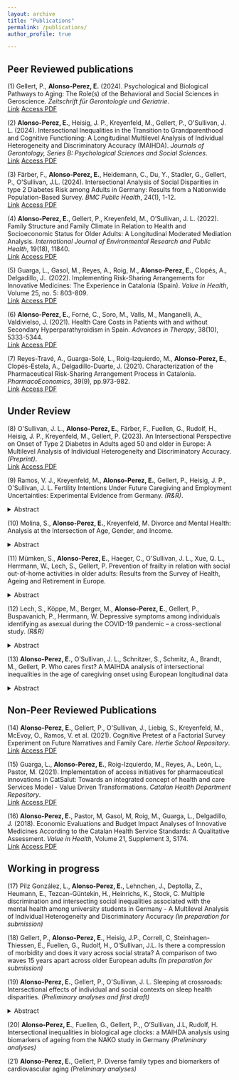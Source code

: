 ```yaml
---
layout: archive
title: "Publications"
permalink: /publications/
author_profile: true

---
```


## Peer Reviewed publications

(1) Gellert, P., **Alonso-Perez, E.** (2024). Psychological and Biological Pathways to Aging: The Role(s) of the Behavioral and Social Sciences in Geroscience. _Zeitschrift für Gerontologie und Geriatrie_.\
<a href="https://doi.org/10.1007/s00391-024-02324-1"><i class="fas fa-fw fa-unlock-alt" aria-hidden="true"></i>Link</a> <a href="https://e-alonsop.github.io/publications/GellertAlonsoPerez_Biosocial_2024.pdf"><i class="fas fa-fw fa-file-pdf" aria-hidden="true"></i>Access PDF</a>


(2) **Alonso-Perez, E.**, Heisig, J. P., Kreyenfeld, M., Gellert, P., O'Sullivan, J. L. (2024). Intersectional Inequalities in the Transition to Grandparenthood and Cognitive Functioning: A Longitudinal Multilevel Analysis of Individual Heterogeneity and Discriminatory Accuracy (MAIHDA). _Journals of Gerontology, Series B: Psychological Sciences and Social Sciences_.\
<a href="https://doi.org/10.1093/geronb/gbae088"><i class="fas fa-fw fa-unlock-alt" aria-hidden="true"></i>Link</a> <a href="https://e-alonsop.github.io/publications/AlonsoPerez_2024_MAIHDA_grandparenthood.pdf"><i class="fas fa-fw fa-file-pdf" aria-hidden="true"></i>Access PDF</a>

(3) Färber, F., **Alonso-Perez, E.**, Heidemann, C., Du, Y., Stadler, G., Gellert, P., O'Sullivan, J.L. (2024). Intersectional Analysis of Social Disparities in type 2 Diabetes Risk among Adults in Germany: Results from a Nationwide Population-Based Survey. _BMC Public Health_, 24(1), 1-12.\
<a href="https://bmcpublichealth.biomedcentral.com/articles/10.1186/s12889-024-17903-5"><i class="fas fa-fw fa-unlock-alt" aria-hidden="true"></i>Link</a> <a href="https://e-alonsop.github.io/publications/Faerber2024_MAIHDA_diabetes.pdf"><i class="fas fa-fw fa-file-pdf" aria-hidden="true"></i>Access PDF</a>

(4) **Alonso-Perez, E.**, Gellert, P., Kreyenfeld, M., O’Sullivan, J. L. (2022). Family Structure and Family Climate in Relation to Health and Socioeconomic Status for Older Adults: A Longitudinal Moderated Mediation Analysis. _International Journal of Environmental Research and Public Health_, 19(18), 11840.\
<a href="https://www.mdpi.com/1660-4601/19/18/11840/"><i class="fas fa-fw fa-unlock-alt" aria-hidden="true"></i>Link</a> <a href="https://e-alonsop.github.io/publications/AlonsoPerez2022_FamClimate.pdf"><i class="fas fa-fw fa-file-pdf" aria-hidden="true"></i>Access PDF</a>

(5) Guarga, L., Gasol, M., Reyes, A., Roig, M., **Alonso-Perez, E.**, Clopés, A., Delgadillo, J.. (2022). Implementing Risk-Sharing Arrangements for Innovative Medicines: The Experience in Catalonia (Spain). _Value in Health_, Volume 25, no. 5: 803-809.\
<a href="https://www.sciencedirect.com/science/article/pii/S1098301521031727"><i class="fas fa-fw fa-unlock-alt" aria-hidden="true"></i>Link</a> <a href="https://e-alonsop.github.io/publications/Guarga2022.pdf"><i class="fas fa-fw fa-file-pdf" aria-hidden="true"></i>Access PDF</a>

(6) **Alonso-Perez, E.**, Forné, C., Soro, M., Valls, M., Manganelli, A., Valdivielso, J. (2021). Health Care Costs in Patients with and without Secondary Hyperparathyroidism in Spain. _Advances in Therapy_, 38(10), 5333-5344.\
<a href="https://link.springer.com/article/10.1007/s12325-021-01895-4"><i class="fas fa-fw fa-link" aria-hidden="true"></i>Link</a> <a href="https://e-alonsop.github.io/publications/AlonsoPerez2021_sHPT.pdf"><i class="fas fa-fw fa-file-pdf" aria-hidden="true"></i>Access PDF</a>

(7) Reyes-Travé, A., Guarga-Solé, L., Roig-Izquierdo, M., **Alonso-Perez, E.**, Clopés-Estela, A., Delgadillo-Duarte, J. (2021). Characterization of the Pharmaceutical Risk-Sharing Arrangement Process in Catalonia. _PharmacoEconomics_, 39(9), pp.973-982.\
<a href="https://link.springer.com/article/10.1007/s40273-021-01046-1"><i class="fas fa-fw fa-unlock-alt" aria-hidden="true"></i>Link</a> <a href="https://e-alonsop.github.io/publications/ReyesTrave2021.pdf"><i class="fas fa-fw fa-file-pdf" aria-hidden="true"></i>Access PDF</a>

## Under Review

(8) O'Sullivan, J. L., **Alonso-Perez, E.**, Färber, F., Fuellen, G., Rudolf, H., Heisig, J. P., Kreyenfeld, M., Gellert, P. (2023). An Intersectional Perspective on Onset of Type 2 Diabetes in Adults aged 50 and older in Europe: A Multilevel Analysis of Individual Heterogeneity and Discriminatory Accuracy. _(Preprint)_.\
<a href="https://www.researchsquare.com/article/rs-3210698/v1"><i class="fas fa-fw fa-unlock-alt" aria-hidden="true"></i>Link</a> <a href="https://e-alonsop.github.io/publications/OSullivan2023_MAIHDA_preprint.pdf"><i class="fas fa-fw fa-file-pdf" aria-hidden="true"></i>Access PDF</a>

(9) Ramos, V. J., Kreyenfeld, M., **Alonso-Perez, E.**, Gellert, P., Heisig, J. P., O'Sullivan, J. L. Fertility Intentions Under Future Caregiving and Employment Uncertainties: Experimental Evidence from Germany. _(R&R)_.

<details>
  <summary>Abstract</summary>
  
This paper analyzes the effects of future-oriented caregiving and employment uncertainties on fertility intentions in Germany. The impact of uncertainty on fertility intentions has been widely explored in the literature, with a strong focus on past and current experiences of adverse economic conditions. There is limited research on the effects of uncertainty in other domains (e.g. caregiving responsibilities) and possible interactive effects of multiple types of future-oriented uncertainty. Using a vignette experiment from the nationally representative German Socio- Economic Panel Innovation Sample (SOEP-IS) (n=1,750), respondents were randomly exposed to a hypothetical couple’s future caregiving and employment uncertainties, each with four possible levels, and subsequently evaluated their fertility intentions in the short-run. Having no female caregiving responsibilities and no employment uncertainty for both partners in the foreseeable future increases fertility intentions by 2.8 and 1.9 units, respectively, on a 0-10 scale, relative to when future uncertainties are high. While there are gendered differences in the effect of caregiving uncertainty, the effect of employment uncertainty is not moderated by any of the respondents’ own employment characteristics. Respondent-assessed fertility intentions are highest when there are no future caregiving responsibilities and both partners are in secure employment. This paper highlights individual perceptions of the enabling conditions for initiating parenthood and how caregiving responsibilities and employment instability translate to concerns about family formation in aging societies.

</details>

(10) Molina, S., **Alonso-Perez, E.**, Kreyenfeld, M. Divorce and Mental Health: Analysis at the Intersection of Age, Gender, and Income.

<details>
  <summary>Abstract</summary>

This paper examines how divorce relates to mental health, and how this association is stratified by gender, age, and individual income. Data is drawn from German register data, which includes marital histories of divorcees and diagnosed health outcomes. The analytical sample includes persons aged 30-59 in 2015 (n=23,426,639). We employ a Multilevel Analysis of Individual Heterogeneity and Discriminatory Accuracy (MAIHDA) in which the outcome variable is the annual incidence of mental disease diagnosis to compare the patterns of the newly divorced (divorced for less than four years) to the patterns of the never divorced. The analysis helps to identify high-risk populations along the age-gender-income spectrum. Compared to the never divorced, we find a very strong age gradient among newly divorced women. While age seems to be a general risk factor, the small group of women with a very high income face a relatively low risk of receiving a mental disease diagnosis. Among men, older and low-income males are at particularly high risk of being diagnosed with a mental disease.

</details>

(11) Mümken, S., **Alonso-Perez, E.**, Haeger, C., O'Sullivan, J. L., Xue, Q. L., Herrmann, W., Lech, S., Gellert, P. Prevention of frailty in relation with social out-of-home activities in older adults: Results from the Survey of Health, Ageing and Retirement in Europe.

<details>
  <summary>Abstract</summary>
  
Out-of-home mobility and social participation have been identified as resources to postpone frailty. We aim to examine the specific contribution of social out-of-home activities for preventing and reducing frailty. Data from the Survey of Health, Ageing and Retirement in Europe (SHARE) waves six (w6), seven (w7), and eight (w8) were used. Frailty was measured with the SHARE version of the Edmonton Frail-Scale (EFS) with frailty states robust, pre-fail and frail. First, a mediation model with 13,456 robust participants aged ≥ 50 years in w6 was specified with social network size, loneliness (3-Item UCLA loneliness scale), and lack of motivation (EURO-D) as predictors and number of performed social out-of-home activities in w7 as mediator variable on EFS-scores in w8. Age, education, gender, and cohabitation served as covariates. Second, we investigated the association of increasing social out-of-home activities from w6 to w7 with change in EFS-score in w8 using a linear mixed model with 17,439 participants in all frailty states. Direct effects of loneliness (w6) and lack of motivation (w6) on EFS-scores (w8) were partially mediated by social out-of-home activities (loneliness ß=.01; CI 95%=.01 to .02) and (lack of motivation ß=.02; CI 95%=.02 to .03). The linear mixed model revealed a significant effect of increasing social out-of-home activities (w6 to w7) on reduction of EFS-scores (w8) (ß=-.21; CI 95%= -.29 to .14; p<.001). Social out-of-home activities appear to play a crucial role in frailty prevention, which could be used for future interventions.

</details>

(12) Lech, S., Köppe, M., Berger, M., **Alonso-Perez, E.**, Gellert, P., Buspavanich, P., Herrmann, W. Depressive symptoms among individuals identifying as asexual during the COVID-19 pandemic – a cross-sectional study. _(R&R)_

<details>
  <summary>Abstract</summary>
  
Although asexuality became a growing research subject over the last decade, data on the mental health of individuals identifying as asexual is still rare. The key objective of the present study was to examine depressive symptoms among individuals identifying as asexual during the COVID-19 pandemic. Data of LGBTQIA+ (Lesbian, Gay, Bi-sexual, Trans*, Queer, Inter*, Asexual and/or + indicating others within the community) and cis-heterosexual individuals was collected through an online survey during the first (March/April 2020) and the second (January/February 2021) COVID-19 lockdowns in Germany. The survey included questions about sexual and gender identity, depressive symptoms, and asexual identity. Descriptive and regression analysis of N = 6601 participants was conducted. A total of n = 445 individuals identified as asexual. Comparison of means showed that individuals identifying as asexual reported significantly higher depressive symptoms (M = 4.15;47 SD = 1.18) than allosexual individuals (M = 3.53; SD = 1.25) (T (5925) = 9.85, p < .001, 48 95% CI [0.50; 0.74]). Further, regression results indicate identifying as asexual to be significantly associated with higher depressive symptoms compared to identifying as allosexual. The results of this study suggest that individuals identifying as asexual represent a vulnerable group within the group of sexual minorities, one that fundamentally requires special psychosocial support, especially in times of pandemics. A greater attention to the spectrum of asexuality in research and in healthcare provision is of great importance, especially in times of crisis.

</details>

(13) **Alonso-Perez, E.**, O’Sullivan, J. L., Schnitzer, S., Schmitz, A., Brandt, M., Gellert, P. Who cares first? A MAIHDA analysis of intersectional inequalities in the age of caregiving onset using European longitudinal data

<details>
  <summary>Abstract</summary>

Family old age care is a central part of many people's lives in aging societies. The point in a person’s life course at which this caregiving begins has a decisive influence on the health, social and employment development of the caregivers. However, when this onset of caregiving occurs and whether it occurs socially and intersectionally stratified has only been insufficiently investigated. Using data from the Survey of Health, Ageing and Retirement in Europe (SHARE), we included adults who became intragenerational (i.e., partner, siblings) or intergenerational (i.e., parents, in-laws) informal caregivers between waves 1 and 8 (ages 50-95). We applied Multilevel Analysis of Individual Heterogeneity and Discriminatory Accuracy (MAIHDA) to determine the degree of intersectionality in the age of caregiving onset, separately for intra- and intergenerational caregiving (> once per month, either outside or in the household). The combinations of sex/gender, migration background, education and occupation were used to create 48 unique intersectional strata. Intragenerational care (N = 10,495) onset was at 69.46 years on average, with over 10 years of difference between strata. Intersectional strata explained a substantial amount of variation in the age of onset (VPC=6.64%), and up to 26% of these differences were explained by interaction effects. Intergenerational care (N=12,860) onset was at 58.52 years on average, with a difference of almost 6 years between strata. Most variation was due to main effects only, with modest intersectional interaction effects. For both the intra- and intergenerational models the combinations of female sex/gender, low skill occupation and high education were associated with an earlier onset of caregiving. We found clear differences in age of caregiving onset between intersectional strata both in intra- and intergenerational care, with presence of interaction effects in the intragenerational case only. While female sex/gender and low skill occupations were related to an earlier onset, low education was related to a later onset, especially at their intersections. The intersectional nature of caregiving onset within the life course is critical to further understand the prerequisites, meaning and consequences for care providers.

</details>

## Non-Peer Reviewed Publications

(14) **Alonso-Perez, E.**, Gellert, P., O'Sullivan, J., Liebig, S., Kreyenfeld, M., McEvoy, O., Ramos, V. et al. (2021). Cognitive Pretest of a Factorial Survey Experiment on Future Narratives and Family Care. _Hertie School Repository_.\
<a href="https://opus4.kobv.de/opus4-hsog/frontdoor/index/index/docId/4174"><i class="fas fa-fw fa-unlock-alt" aria-hidden="true"></i>Link</a> <a href="https://e-alonsop.github.io/publications/AlonsoPerez2023_Pretest.pdf"><i class="fas fa-fw fa-file-pdf" aria-hidden="true"></i>Access PDF</a>

(15) Guarga, L., **Alonso-Perez, E.**, Roig-Izquierdo, M., Reyes, A., León, L., Pastor, M. (2021). Implementation of access initiatives for pharmaceutical innovations in CatSalut: Towards an integrated concept of health and care Services Model - Value Driven Transformations. _Catalan Health Department Repository_.\
<a href="https://scientiasalut.gencat.cat/handle/11351/6728"><i class="fas fa-fw fa-unlock-alt" aria-hidden="true"></i>Link</a> <a href="https://e-alonsop.github.io/publications/Guarga2021_CatSalut.pdf"><i class="fas fa-fw fa-file-pdf" aria-hidden="true"></i>Access PDF</a>

(16) **Alonso-Perez, E.**, Pastor, M, Gasol, M, Roig, M., Guarga, L., Delgadillo, J.  (2018). Economic Evaluations and Budget Impact Analyses of Innovative Medicines According to the Catalan Health Service Standards: A Qualitative Assessment. _Value in Health_, Volume 21, Supplement 3, S174.\
<a href="https://doi.org/10.1016/j.jval.2018.09.1037"><i class="fas fa-fw fa-unlock-alt" aria-hidden="true"></i>Link</a> <a href="https://e-alonsop.github.io/publications/AlonsoPerez2018_EE_CatSalut.pdf"><i class="fas fa-fw fa-file-pdf" aria-hidden="true"></i>Access PDF</a>

## Working in progress
(17) Pilz González, L., **Alonso-Perez, E.**, Lehnchen, J., Deptolla, Z., Heumann, E., Tezcan-Güntekin, H., Heinrichs, K., Stock, C. Multiple discrimination and intersecting social inequalities associated with the mental health among university students in Germany - A Multilevel Analysis of Individual Heterogeneity and Discriminatory Accuracy _(In preparation for submission)_

(18) Gellert, P., **Alonso-Perez, E.**, Heisig, J.P., Correll, C, Steinhagen-Thiessen, E., Fuellen, G., Rudolf, H., O‘Sullivan, J.L. Is there a compression of morbidity and does it vary across social strata? A comparison of two waves 15 years apart across older European adults _(In preparation for submission)_

(19) **Alonso-Perez, E.**, Gellert, P., O'Sullivan, J. L. Sleeping at crossroads: Intersectional effects of individual and social contexts on sleep health disparities. _(Preliminary analyses and first draft)_

<details>
  <summary>Abstract</summary>

Sleep health is unevenly distributed across population subgroups. Previous research has focused on social determinants of sleep both at the individual and social-context level, but further evidence is needed regarding the intersectionality of these aspects together. We investigate sleep health disparities through the social-ecological model of sleep health and an intersectional lens, incorporating social determinants of sleep for individuals embedded in their neighborhood context. We exploited data from 26,850 individuals aged 50 and older from Waves 4 and 5 of the Survey of Health, Aging and Retirement in Europe (SHARE). Neighborhood-level characteristics were interacted with individual axes of social inequalities to create 96 unique intersectional strata. We applied Multilevel Analysis of Individual Heterogeneity and Discriminatory Accuracy (MAIHDA) to explore variations in sleep disturbances across intersectional strata. Intersectional strata explained 9.01% of variance in sleep disturbances, with the most socially vulnerable groups (i.e., women with migration background, low SES and living in disadvantaged neighborhoods) displaying the most sleep disturbances. Sex/gender and neighborhood context were the main predictors of such differences. Although we found some multiplicative effects, most sleep health disparities were driven by additive main effects. Given the importance of sleep health and the growing social inequalities, intersectionality is as a useful tool to map and decompose sleep disparities. Interventions should go beyond the individual-level and include neighborhood-level measures to promote sleep equity and improve health outcomes. Tailored prevention actions should target socially disadvantaged groups, especially women living in disadvantaged neighborhoods.

</details>

(20) **Alonso-Perez, E.**, Fuellen, G., Gellert, P.,, O’Sullivan, J.L, Rudolf, H. Intersectional inequalities in biological age clocks: a MAIHDA analysis using biomarkers of ageing from the NAKO study in Germany _(Preliminary analyses)_

(21) **Alonso-Perez, E.**, Gellert, P. Diverse family types and biomarkers of cardiovascular aging _(Preliminary analyses)_
